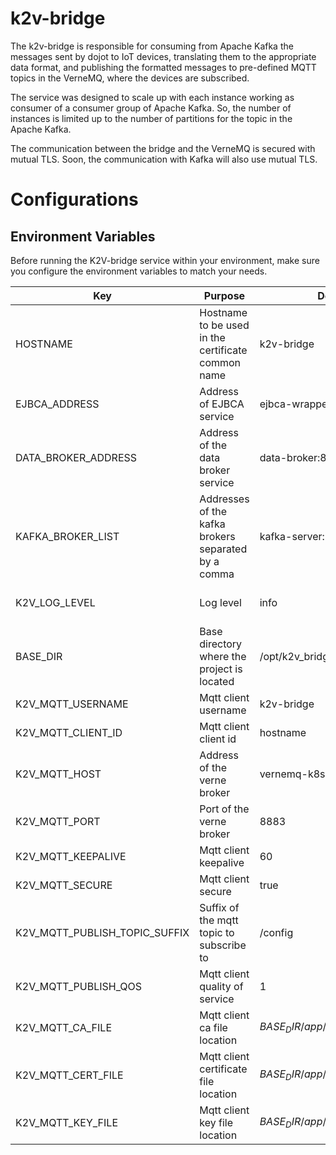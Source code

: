 # **k2v-bridge**

The k2v-bridge is responsible for consuming from Apache Kafka the messages sent by dojot to IoT devices, translating them to the appropriate data format, and publishing the formatted messages to pre-defined MQTT topics in the VerneMQ, where the devices are subscribed.

The service was designed to scale up with each instance working as consumer of a consumer group of Apache Kafka. So, the number of instances is limited up to the number of partitions for the topic in the Apache Kafka.

The communication between the bridge and the VerneMQ is secured with mutual TLS. Soon, the communication with Kafka will also use mutual TLS.

# **Configurations**

## **Environment Variables**

Before running the K2V-bridge service within your environment, make sure you configure the environment variables to match your needs.

Key                      | Purpose                                                             | Default Value       | Valid Values   |
------------------------ | ------------------------------------------------------------------- | ------------------- | -------------- |
HOSTNAME                 | Hostname to be used in the certificate common name                  | k2v-bridge          | hostname/IP    |
EJBCA_ADDRESS            | Address of EJBCA service                                            | ejbca-wrapper:5583  | hostname/IP:port |
DATA_BROKER_ADDRESS      | Address of the data broker service                                  | data-broker:80      | hostname/IP:port |
KAFKA_BROKER_LIST        | Addresses of the kafka brokers separated by a comma                 | kafka-server:9092   | hostname/IP:port |
K2V_LOG_LEVEL            | Log level                                                           | info                | silly, debug, verbose, http, info, warning, error       |
BASE_DIR                 | Base directory where the project is located                         | /opt/k2v_bridge     | string         |
K2V_MQTT_USERNAME        | Mqtt client username                                                | k2v-bridge          | string         |
K2V_MQTT_CLIENT_ID       | Mqtt client client id                                               | hostname            | string         |
K2V_MQTT_HOST            | Address of the verne broker                                         | vernemq-k8s         | hostname/IP |
K2V_MQTT_PORT            | Port of the verne broker                                            | 8883                | integer        |
K2V_MQTT_KEEPALIVE       | Mqtt client keepalive                                               | 60                  | integer        |
K2V_MQTT_SECURE          | Mqtt client secure                                                  | true                | boolean/string/integer  |
K2V_MQTT_PUBLISH_TOPIC_SUFFIX   | Suffix of the mqtt topic to subscribe to                     | /config             | string                   |
K2V_MQTT_PUBLISH_QOS     | Mqtt client quality of service                                      | 1                   | integer                  |
K2V_MQTT_CA_FILE         | Mqtt client ca file location                                        | ${BASE_DIR}/app/verne/${HOSTNAME}.ca | string  |
K2V_MQTT_CERT_FILE       | Mqtt client certificate file location                               | ${BASE_DIR}/app/verne/${HOSTNAME}.crt| string  |
K2V_MQTT_KEY_FILE        | Mqtt client key file location                                       | ${BASE_DIR}/app/verne/${HOSTNAME}.key| string  |